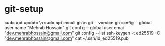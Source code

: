 # git-setup
  sudo apt update \n
  sudo apt install git \n
  git --version
  git config --global user.name "Mehrab Hossain"
  git config --global user.email "dev.mehrabhossain@gmail.com"
  git config --list
  ssh-keygen -t ed25519 -C "dev.mehrabhossain@gmail.com"
  cat ~/.ssh/id_ed25519.pub

